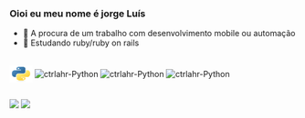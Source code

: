### Oioi eu meu nome é jorge Luís



- 🔭 A procura de um trabalho com desenvolvimento mobile ou automação
- 🌱 Estudando ruby/ruby on rails



<div style="display: inline_block"><br>
  <img align="center" alt="ctrlahr-Python" height="30" width="40" src="https://raw.githubusercontent.com/devicons/devicon/master/icons/python/python-original.svg">
  <img align="center" alt="ctrlahr-Python" height="30" width="40" src="https://cdn.jsdelivr.net/gh/devicons/devicon@latest/icons/dart/dart-original.svg">
  <img align="center" alt="ctrlahr-Python" height="30" width="40" src="https://cdn.jsdelivr.net/gh/devicons/devicon@latest/icons/ruby/ruby-original.svg">
  <img align="center" alt="ctrlahr-Python" height="30" width="40" src="[https://cdn.jsdelivr.net/gh/devicons/devicon@latest/icons/rails/rails-plain.svg](https://cdn.jsdelivr.net/gh/devicons/devicon@latest/icons/kotlin/kotlin-original.svg)">
  
</div>

##

<div> 
  <a href="https://www.instagram.com/ctrlahr/" target="_blank"><img src="https://img.shields.io/badge/-Instagram-%23E4405F?style=for-the-badge&logo=instagram&logoColor=white" target="_blank"></a>
  <a href="https://www.linkedin.com/in/jorge-lu%C3%ADs-2578992b9/" target="_blank"><img src="https://img.shields.io/badge/LinkedIn-0077B5?style=for-the-badge&logo=linkedin&logoColor=white" target="_blank"></a> 
  
</div>
